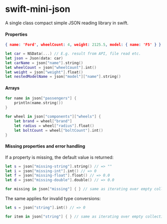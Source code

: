 swift-mini-json
===============

A single class compact simple JSON reading library in swift. 

#### Properties
```json
{ name: 'Ford', wheelCount: 4, weight: 2125.5, model: { name: 'F5' } }
```

```swift
let car = NSData(...) // E.g. result from API, file read etc.
let json = Json(data: car)
let carName = json["name"].string()
let wheelCount = json["wheelCount"].int()
let weight = json["weight"].float()
let nestedModelName = json["model"]["name"].string()
```

#### Arrays

```swift
for name in json["passengers"] {
    println(name.string()) 
}
```
```swift
for wheel in json["components"]["wheels"] {
    let brand = wheel["brand"]
    let radius = wheel["radius"].float()
    let boltCount = wheel["boltCount"].int()
}
```

#### Missing properties and error handling
If a property is missing, the default value is returned:

```swift
let s = json["missing-string"].string() // => ""
let i = json["missing-int"].int() // => 0
let f = json["missing-float"].float() // => 0.0
let d = json["missing-double"].double() // => 0.0
```
```swift
for missing in json["missing"] { } // same as iterating over empty collection
```

The same applies for invalid type conversions:
```swift
let s = json["string"].int() // => 0
```
```swift
for item in json["string"] { } // same as iterating over empty collection
```


